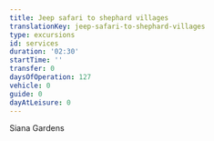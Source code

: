 ```yaml
---
title: Jeep safari to shephard villages
translationKey: jeep-safari-to-shephard-villages
type: excursions
id: services
duration: '02:30'
startTime: ''
transfer: 0
daysOfOperation: 127
vehicle: 0
guide: 0
dayAtLeisure: 0
---
```

Siana Gardens